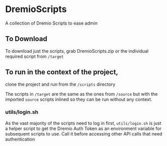 # DremioScripts
A collection of Dremio Scripts to ease admin

## To Download 
To download just the scripts, grab DremioScripts.zip or the individual required script from `/target`

## To run in the context of the project, 
clone the project and run from the `/scripts` directory



The scripts in `/target` are the same as the ones from `/source` but with the imported `source` scripts inlined so they can be run without any context. 
### utils/login.sh
As the vast majority of the scripts need to log in first, `utils/login.sh` is just a helper script to get the Dremio Auth Token as an environment variable for subsequent scripts to use.
Call it before accessing other API calls that need authentication